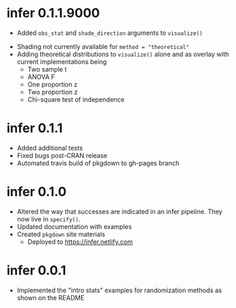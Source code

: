 # infer 0.1.1.9000
- Added `obs_stat` and `shade_direction` arguments to `visualize()`
<!--
  - Used internal `ggplot2` package functions suggested by @jimhester to shade
  density histogram appropriately
  - `bin.R` copied from `ggplot2` package for use here
-->
  - Shading not currently available for `method = "theoretical"`
- Adding theoretical distributions to `visualize()` alone and as overlay with current implementations being
    - Two sample t
    - ANOVA F
    - One proportion z
    - Two proportion z
    - Chi-square test of independence
    
# infer 0.1.1
- Added additional tests
- Fixed bugs post-CRAN release
- Automated travis build of pkgdown to gh-pages branch

# infer 0.1.0
- Altered the way that successes are indicated in an infer pipeline. They now live in `specify()`.
- Updated documentation with examples
- Created `pkgdown` site materials
  - Deployed to https://infer.netlify.com


# infer 0.0.1
- Implemented the "intro stats" examples for randomization methods as shown on the README
